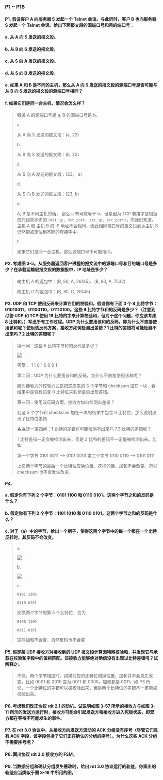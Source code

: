 ### P1 ~ P18

#### P1. 假设客户 A 向服务器 S 发起一个 Telnet 会话。与此同时，客户 B 也向服务器 S 发起一个 Telnet 会话。给出下面报文段的源端口号和目的端口号：
#### a. 从 A 向 S 发送的报文段。
#### b. 从 B 向 S 发送的报文段。
#### c. 从 S 向 A 发送的报文段。
#### d. 从 S 向 B 发送的报文段。
#### e. 如果 A 和 B 是不同的主机，那么从 A 向 S 发送的报文段的源端口号是否可能与从 B 向 S 发送的报文段的源端口号相同？
#### f. 如果它们是同一台主机，情况会怎么样？

> 假设 A 的源端口号是 a, B 的源端口号是 b。
> 
> a.
> 
> 从 A 向 S 发送的报文段：(a, 23) 
> 
> b.
> 
> 从 B 向 S 发送的报文段：(b, 23)
> 
> c.
> 
> 从 S 向 A 发送的报文段：(23， a)
> 
> d.
> 
> 从 S 向 B 发送的报文段：(23, b)
> 
> e.
> 
> A, B 是不同主机的话， 那么 a 有可能等于 b，但是因为 TCP 套接字是根据四元组来标识的 `(dst_ip, dst_port, src_ip, src_port)`，而我们知道，主机 A 和 主机 B 的 IP 地址不会相同，因此相同端口号的报文段到达主机 S 仍然能被定位到不同的套接字中。
> 
> f.
> 
> 如果它们是同一台主机，那么源端口号不可能相同。

#### P2. 考虑图 3-5。从服务器返回客户进程的报文流中的源端口号和目的端口号是多少？在承载运输层报文段的数据报中，IP 地址是多少？

> 向主机 A 的返包中：(B, 80, A, 26145)、(B, 80, A, 7532)
> 
> 向主机 C 的返包中：(B, 80, C, 26145)

#### P3. UDP 和 TCP 使用反码来计算它们的校验和。假设你有下面 3 个 8 比特字节：01010011，01100110，01110100。这些 8 比特字节和的反码是多少？（注意到尽管 UDP 和 TCP 使用 16 比特的字来计算校验和，但对于这个问题，你应该考虑 8 比特和。）写出所有工作过程。UDP 为什么要用该和的反码，即为什么不直接使用该和呢？使用该反码方案，接收方如何检测出差错？1 比特的差错将可能检测不出来吗？2 比特的差错呢？

> 第一问：这些 8 比特字节和的反码是多少？
> 
> ![](https://github.com/YangXiaoHei/Networking/blob/master/03%20运输层/images/p3.1.png)
> 
> 答案： 1 1 0 1  0 0 0 1
> 
> 第二问：UDP 为什么要用该和的反码，为什么不直接使用该和呢？
> 
> 因为接收方的校验方式是把这原来的 3 个字节和 checksum 加在一块，看结果中是否有包含 0 比特位来判断是否出现差错。
> 
> 第三问：使用该反码方案，接收方如何检测出差错？
> 
> 若这 3 个字节和 checksum 加在一块的结果中包含 0 比特位，那么说明出现了比特位差错
> 
> ⚠️⚠️逐一第四问：1 比特的差错将可能检测不出来吗？2 比特的差错呢？
> 
> 1 比特差错一定会被检测出来，但是 2 比特的差错不一定能被检测出来。比如 
> 
> 第一个字节 0101 0011 --> 0101 0010 
> 第二个字节 0110 0110 --> 0101 0111
> 
> 上面两个字节的最后一个比特位交换位置，这样的话，加和不会改变。所以 checksum 也不会发生改变。

#### P4. 
#### a. 假定你有下列 2 个字节：0101 1100 和 0110 0101。这两个字节之和的反码是什么？
#### b. 假定你有下列 2 个字节：1101 1010 和 0110 0101。这两个字节之和的反码是什么？
#### c. 对于（a）中的字节，给出一个例子，使得这两个字节中的每一个都在一个比特反转时，其反码不会改变。

> a.
> 
> ![](https://github.com/YangXiaoHei/Networking/blob/master/03%20运输层/images/p4.1.png)
> 
> b.
> 
> ![](https://github.com/YangXiaoHei/Networking/blob/master/03%20运输层/images/p4.2.png)
> 
> c.
> 
> `0101 1100`
> 
> `0110 0101`
> 
> 交换两个字节的第 5 个比特位，变为
> 
> `0100 1100`
> 
> `0111 0101`
> 
> 这样加和不会变，自然反码也不会变

#### P5. 假定某 UDP 接收方对接收到的 UDP 报文段计算因特网校验和，并发现它与承载在校验和字段中的值相匹配。该接收方能够绝对确信没有出现过比特差错吗？试解释之。

> 不能，两个字节相加时，如果对应的比特位调换位置，加和并不会发生改变，比如 0001 和 0010 变为 0011 和 0000，加和都是 0011，如 P3 所说，一个比特位的差错可以被校验出来，但是两个比特位的差错不一定能被校验出来。

#### P6. 考虑我们改正协议 rdt 2.1 的动机。试说明如图 3-57 所示的接收方与如图 3-11 所示的发送方运行时，接收方可能会引起发送方和接收方进入死锁状态，即双方都在等待不可能发生的事件。

> 

#### P7. 在 rdt 3.0 协议中，从接收方向发送方流动的 ACK 分组没有序号（尽管它们具有 ACK 字段，该字段包括了它们正在确认的分组的序号）。为什么这些 ACK 分组不需要序号呢？

#### P8. 画出协议 rdt 3.0 接收方的 FSM。

#### P9. 当数据分组和确认分组发生篡改时，给出 rdt 3.0 协议运行的轨迹。你画出的轨迹应当类似于图 3-16 中所用的图。
